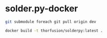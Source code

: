 # solder.py-docker

```bash
git submodule foreach git pull origin dev
```

```bash
docker build -t thorfusion/solderpy:latest .
```